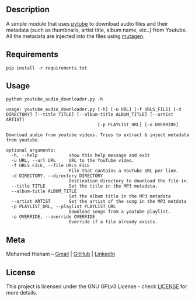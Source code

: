 
## Description

A simple module that uses [pytube](https://github.com/pytube/pytube) to download audio files and their metadata (such as thumbnails, artist title, album name, etc..) from Youtube. All the metadata are injected into the files using [mutagen](https://github.com/quodlibet/mutagen). 

## Requirements

```
pip install -r requirements.txt
```

## Usage

```
python youtube_audio_downloader.py -h

usage: youtube_audio_downloader.py [-h] [-u URL] [-f URLS_FILE] [-d DIRECTORY] [--title TITLE] [--album-title ALBUM_TITLE] [--artist ARTIST]
                                   [-p PLAYLIST_URL] [-o OVERRIDE]

Download audio from youtube videos. Tries to extract & inject metadata from youtube.

optional arguments:
  -h, --help            show this help message and exit
  -u URL, --url URL     URL to the YouTube video.
  -f URLS_FILE, --file URLS_FILE
                        File that contains a YouTube URL per line.
  -d DIRECTORY, --directory DIRECTORY
                        Destination directory to download the file in.
  --title TITLE         Set the title in the MP3 metadata.
  --album-title ALBUM_TITLE
                        Set the album title in the MP3 metadata
  --artist ARTIST       Set the artist of the song in the MP3 metdata
  -p PLAYLIST_URL, --playlist PLAYLIST_URL
                        Download songs from a youtube playlist.
  -o OVERRIDE, --override OVERRIDE
                        Override if a file already exists.

```

## Meta

Mohamed Hisham – [Gmail](mailto:Mohamed00Hisham@Gmail.com) | [GitHub](https://github.com/Mhmd-Hisham) | [LinkedIn](https://www.linkedin.com/in/Mhmd-Hisham/)

## License

This project is licensed under the GNU GPLv3 License - check [LICENSE](../LICENSE) for more details.
